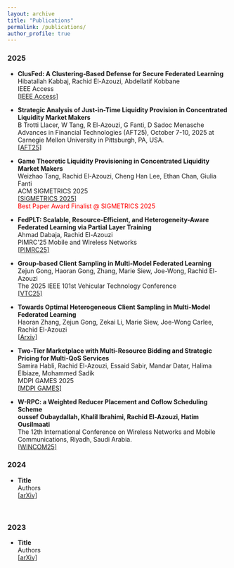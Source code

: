 ```yaml
---
layout: archive
title: "Publications"
permalink: /publications/
author_profile: true
---
```

### 2025
* <b>ClusFed: A Clustering-Based Defense for Secure Federated Learning</b>
<br> Hibatallah Kabbaj, Rachid El-Azouzi, Abdellatif Kobbane
<br> IEEE Access
<br> <a href="https://www.dropbox.com/scl/fi/kip07o8px4a60zivoy7pb/VF_ClusFed_ieee_access.pdf?rlkey=dbwvm74rkq1lk40tdmjwg4sd2&dl=0">[IEEE Access]</a>

* <b>Strategic Analysis of Just-in-Time Liquidity Provision in Concentrated Liquidity Market Makers</b>
<br>B Trotti Llacer, W Tang, R El-Azouzi, G Fanti, D Sadoc Menasche
<br>Advances in Financial Technologies (AFT25), October 7-10, 2025 at Carnegie Mellon University in Pittsburgh, PA, USA.
<br> <a href="https://www.dropbox.com/scl/fi/mvt28oywvnne4h4krttjk/JIT_game_II.pdf?rlkey=rkz3ahixdxcx1lxvwrdc8ob6g&dl=0">[AFT25]</a>

* <b>Game Theoretic Liquidity Provisioning in Concentrated Liquidity Market Makers</b>
<br>Weizhao Tang, Rachid El-Azouzi, Cheng Han Lee, Ethan Chan, Giulia Fanti
<br>ACM SIGMETRICS 2025
<br> <a href="https://arxiv.org/html/2411.10399v1">[SIGMETRICS 2025]</a>
  <br> <span style="color: red"> Best Paper Award Finalist @ SIGMETRICS 2025</span> 

* <b>FedPLT: Scalable, Resource-Efficient, and Heterogeneity-Aware Federated Learning via Partial Layer Training</b>
<br>Ahmad Dabaja, Rachid El-Azouzi
<br> PIMRC'25 Mobile and Wireless Networks
<br> <a href="https://www.dropbox.com/scl/fi/robjaicir0d0car7hz88i/FedPLT_Conference_Paper___PIMRC.pdf?rlkey=olpobv8rbqqlv12k01pwnv1bv&dl=0">[PIMRC25]</a>

* <b>Group-based Client Sampling in Multi-Model Federated Learning</b>
<br>Zejun Gong, Haoran Gong, Zhang, Marie Siew, Joe-Wong, Rachid El-Azouzi
<br>The 2025 IEEE 101st Vehicular Technology Conference
<br> <a href="https://www.dropbox.com/scl/fi/m6hbtpna7mzfhbasngfzf/Group_based_Client_Sampling_in_Multi_Model_Federated_Learning.pdf?rlkey=i8c2hddpfku8gmt07l3hszm2j&dl=0">[VTC25]</a>

* <b>Towards Optimal Heterogeneous Client Sampling in Multi-Model Federated Learning </b>
<br>Haoran Zhang, Zejun Gong, Zekai Li, Marie Siew, Joe-Wong Carlee, Rachid El-Azouzi
<br> <a href="https://arxiv.org/pdf/2504.05138">[Arxiv]</a>

* <b>Two-Tier Marketplace with Multi-Resource Bidding and Strategic Pricing for Multi-QoS Services</b>
<br>Samira Habli, Rachid El-Azouzi, Essaid Sabir, Mandar Datar, Halima Elbiaze, Mohammed Sadik
<br>MDPI GAMES 2025
<br> <a href="https://doi.org/10.3390/g16020020">[MDPI GAMES]</a>

* <b> W-RPC: a Weighted Reducer Placement and Coflow Scheduling Scheme
<br>oussef Oubaydallah, Khalil Ibrahimi, Rachid El-Azouzi, Hatim Ousilmaati</b>
<br>The 12th International Conference on Wireless Networks and Mobile Communications, Riyadh, Saudi Arabia.
<br> <a href="https://www.wincom-conf.org/WINCOM_2025/">[WINCOM25]</a>


### 2024
* <b>Title</b>
<br>Authors
<br> <a href="https://arxiv.org/abs/">[arXiv]</a>
<br>


### 2023
* <b>Title</b>
<br>Authors
<br> <a href="https://arxiv.org/abs/">[arXiv]</a>
<br>

